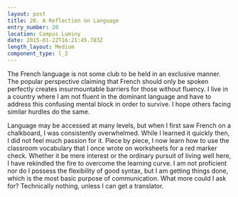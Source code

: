 ```yaml
---
layout: post
title: 20. A Reflection on Language
entry_number: 20
location: Campus Luminy
date: 2015-01-22T16:21:45.783Z
length_layout: Medium
component_type: l_2
---
```

The French language is not some club to be held in an exclusive manner. The popular perspective claiming that French should only be spoken perfectly creates insurmountable barriers for those without fluency. I live in a country where I am not fluent in the dominant language and have to address this confusing mental block in order to survive. I hope others facing similar hurdles do the same.

Language may be accessed at many levels, but when I first saw French on a chalkboard, I was consistently overwhelmed. While I learned it quickly then, I did not feel much passion for it. Piece by piece, I now learn how to use the classroom vocabulary that I once wrote on worksheets for a red marker check. Whether it be mere interest or the ordinary pursuit of living well here, I have rekindled the fire to overcome the learning curve. I am not proficient nor do I possess the flexibility of good syntax, but I am getting things done, which is the most basic purpose of communication. What more could I ask for? Technically nothing, unless I can get a translator.